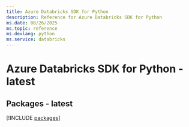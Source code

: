 ```yaml
---
title: Azure Databricks SDK for Python
description: Reference for Azure Databricks SDK for Python
ms.date: 08/26/2025
ms.topic: reference
ms.devlang: python
ms.service: databricks
---
```

# Azure Databricks SDK for Python - latest
## Packages - latest
[!INCLUDE [packages](databricks-index.md)]